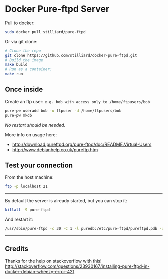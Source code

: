 
Docker Pure-ftpd Server
============================

Pull to docker:
```bash
sudo docker pull stilliard/pure-ftpd
```

Or via git clone:
```bash
# Clone the repo
git clone https://github.com/stilliard/docker-pure-ftpd.git
# Build the image
make build
# Run as a container:
make run
```

Once inside
---------------

Create an ftp user: `e.g. bob with access only to /home/ftpusers/bob`
```bash
pure-pw useradd bob -u ftpuser -d /home/ftpusers/bob
pure-pw mkdb
```
*No restart should be needed.*

More info on usage here:

- http://download.pureftpd.org/pure-ftpd/doc/README.Virtual-Users
- http://www.debianhelp.co.uk/pureftp.htm


Test your connection
-------------------------
From the host machine:
```bash
ftp -p localhost 21
```

----------------------------------------

By default the server is already started, but you can stop it:
```bash
killall -9 pure-ftpd
```

And restart it:
```bash
/usr/sbin/pure-ftpd -c 30 -C 1 -l puredb:/etc/pure-ftpd/pureftpd.pdb -x -E -j -R &
```

----------------------------------------

Credits
-------------
Thanks for the help on stackoverflow with this!
http://stackoverflow.com/questions/23930167/installing-pure-ftpd-in-docker-debian-wheezy-error-421
